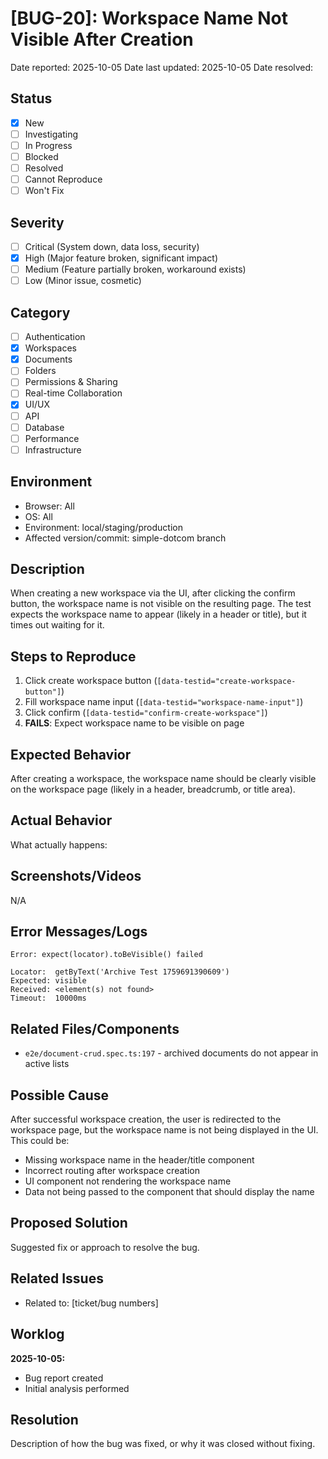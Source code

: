 # [BUG-20]: Workspace Name Not Visible After Creation

Date reported: 2025-10-05
Date last updated: 2025-10-05
Date resolved:

## Status

- [x] New
- [ ] Investigating
- [ ] In Progress
- [ ] Blocked
- [ ] Resolved
- [ ] Cannot Reproduce
- [ ] Won't Fix

## Severity

- [ ] Critical (System down, data loss, security)
- [x] High (Major feature broken, significant impact)
- [ ] Medium (Feature partially broken, workaround exists)
- [ ] Low (Minor issue, cosmetic)

## Category

- [ ] Authentication
- [x] Workspaces
- [x] Documents
- [ ] Folders
- [ ] Permissions & Sharing
- [ ] Real-time Collaboration
- [x] UI/UX
- [ ] API
- [ ] Database
- [ ] Performance
- [ ] Infrastructure

## Environment

- Browser: All
- OS: All
- Environment: local/staging/production
- Affected version/commit: simple-dotcom branch

## Description

When creating a new workspace via the UI, after clicking the confirm button, the workspace name is not visible on the resulting page. The test expects the workspace name to appear (likely in a header or title), but it times out waiting for it.

## Steps to Reproduce

1. Click create workspace button (`[data-testid="create-workspace-button"]`)
2. Fill workspace name input (`[data-testid="workspace-name-input"]`)
3. Click confirm (`[data-testid="confirm-create-workspace"]`)
4. **FAILS**: Expect workspace name to be visible on page

## Expected Behavior

After creating a workspace, the workspace name should be clearly visible on the workspace page (likely in a header, breadcrumb, or title area).

## Actual Behavior

What actually happens:

## Screenshots/Videos

N/A

## Error Messages/Logs

```
Error: expect(locator).toBeVisible() failed

Locator:  getByText('Archive Test 1759691390609')
Expected: visible
Received: <element(s) not found>
Timeout:  10000ms
```

## Related Files/Components

- `e2e/document-crud.spec.ts:197` - archived documents do not appear in active lists

## Possible Cause

After successful workspace creation, the user is redirected to the workspace page, but the workspace name is not being displayed in the UI. This could be:
- Missing workspace name in the header/title component
- Incorrect routing after workspace creation
- UI component not rendering the workspace name
- Data not being passed to the component that should display the name

## Proposed Solution

Suggested fix or approach to resolve the bug.

## Related Issues

- Related to: [ticket/bug numbers]

## Worklog

**2025-10-05:**
- Bug report created
- Initial analysis performed

## Resolution

Description of how the bug was fixed, or why it was closed without fixing.

